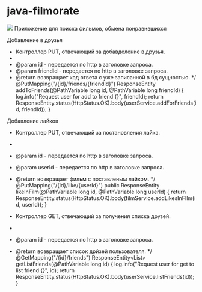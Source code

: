 # java-filmorate

![](../../Desktop/239186503-811a3494-efb3-4388-9706-45fcd954e174.png)
Приложение для поиска фильмов, обмена понравившихся

Добавление в друзья

* Контроллер PUT, отвечающий за добавделение в друзья.
*
* @param id - передается по http в заголовке запроса.
* @param friendId - передается по http в заголовке запроса.
* @return возвращает код ответа с уже записанной в бд сущностью.
  */
  @PutMapping("/{id}/friends/{friendId}")
  ResponseEntity<User> addToFriends(@PathVariable long id, @PathVariable long friendId) {
  log.info("Request user for add to friend {}", friendId);
  return ResponseEntity.status(HttpStatus.OK).body(userService.addForFriends(id, friendId));
  }

Добавление лайков

* Контроллер PUT, отвечающий за постановления лайка.
*
* @param id - передается по http в заголовке запроса.
* @param userId - передается по http в заголовке запроса.
* @return возвращает фильм с поставленым лайком.
  */
  @PutMapping("/{id}/like/{userId}")
  public ResponseEntity<Film> likeInFilm(@PathVariable long id, @PathVariable long userId) {
  return ResponseEntity.status(HttpStatus.OK).body(filmService.addLikesInFIlm(id, userId));
  }


* Контроллер GET, отвечающий за получения списка друзей.
* 
* @param id - передается по http в заголовке запроса.
* @return возвращает список дрйзей пользователя.
*/
@GetMapping("/{id}/friends")
ResponseEntity<List<User>> getListFriends(@PathVariable long id) {
log.info("Request user for get to list friend {}", id);
return ResponseEntity.status(HttpStatus.OK).body(userService.listFriends(id));
  }